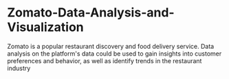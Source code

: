 # Zomato-Data-Analysis-and-Visualization
Zomato is a popular restaurant discovery and food delivery service. Data analysis on the platform's data could be used to gain insights into customer preferences and behavior, as well as identify trends in the restaurant industry
